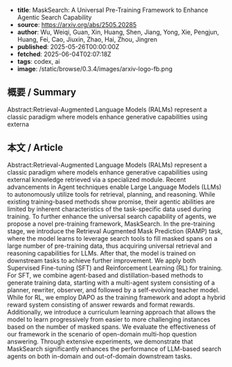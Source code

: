 <!-- metadata -->
- **title**: MaskSearch: A Universal Pre-Training Framework to Enhance Agentic Search Capability
- **source**: https://arxiv.org/abs/2505.20285
- **author**: Wu, Weiqi, Guan, Xin, Huang, Shen, Jiang, Yong, Xie, Pengjun, Huang, Fei, Cao, Jiuxin, Zhao, Hai, Zhou, Jingren
- **published**: 2025-05-26T00:00:00Z
- **fetched**: 2025-06-04T02:07:18Z
- **tags**: codex, ai
- **image**: /static/browse/0.3.4/images/arxiv-logo-fb.png

## 概要 / Summary
Abstract:Retrieval-Augmented Language Models (RALMs) represent a classic paradigm where models enhance generative capabilities using externa

## 本文 / Article
Abstract:Retrieval-Augmented Language Models (RALMs) represent a classic paradigm where models enhance generative capabilities using external knowledge retrieved via a specialized module. Recent advancements in Agent techniques enable Large Language Models (LLMs) to autonomously utilize tools for retrieval, planning, and reasoning. While existing training-based methods show promise, their agentic abilities are limited by inherent characteristics of the task-specific data used during training. To further enhance the universal search capability of agents, we propose a novel pre-training framework, MaskSearch. In the pre-training stage, we introduce the Retrieval Augmented Mask Prediction (RAMP) task, where the model learns to leverage search tools to fill masked spans on a large number of pre-training data, thus acquiring universal retrieval and reasoning capabilities for LLMs. After that, the model is trained on downstream tasks to achieve further improvement. We apply both Supervised Fine-tuning (SFT) and Reinforcement Learning (RL) for training. For SFT, we combine agent-based and distillation-based methods to generate training data, starting with a multi-agent system consisting of a planner, rewriter, observer, and followed by a self-evolving teacher model. While for RL, we employ DAPO as the training framework and adopt a hybrid reward system consisting of answer rewards and format rewards. Additionally, we introduce a curriculum learning approach that allows the model to learn progressively from easier to more challenging instances based on the number of masked spans. We evaluate the effectiveness of our framework in the scenario of open-domain multi-hop question answering. Through extensive experiments, we demonstrate that MaskSearch significantly enhances the performance of LLM-based search agents on both in-domain and out-of-domain downstream tasks.
